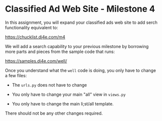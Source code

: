 Classified Ad Web Site - Milestone 4
====================================

In this assignment, you will expand your classified ads web site to add serch functionality
equivalent to:

https://chucklist.dj4e.com/m4

We will add a search capability to your previous milestone by borrowing more parts and 
pieces from the sample code that runs:

https://samples.dj4e.com/well/

Once you understand what the `well` code is doing, you only have to change a few files:

* The `urls.py` does not have to change

* You only have to change your main "all" view in `views.py`

* You only have to change the main li;st/all template.

There should not be any other changes required.

